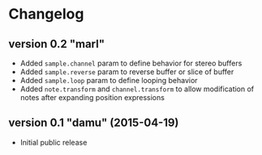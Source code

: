 # Changelog

## version 0.2 "marl"

- Added ```sample.channel``` param to define behavior for stereo buffers
- Added ```sample.reverse``` param to reverse buffer or slice of buffer
- Added ```sample.loop``` param to define looping behavior
- Added ```note.transform``` and ```channel.transform``` to allow modification of notes after expanding position expressions

## version 0.1 "damu" (2015-04-19)

- Initial public release
